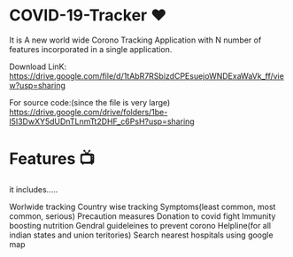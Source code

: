 # COVID-19-Tracker ❤️

It is A new world wide Corono Tracking Application with N number of features incorporated in a single application.

Download LinK: https://drive.google.com/file/d/1tAbR7RSbizdCPEsuejoWNDExaWaVk_ff/view?usp=sharing

For source code:(since the file is very large) 
https://drive.google.com/drive/folders/1be-l5I3DwXY5dUDnTLnmTt2DHF_c6PsH?usp=sharing

# Features 📺

it includes.....

Worlwide tracking
Country wise tracking
Symptoms(least common, most common, serious)
Precaution measures
Donation to covid fight
Immunity boosting nutrition
Gendral guideleines to prevent corono
Helpline(for all indian states and union teritories)
Search nearest hospitals using google map


